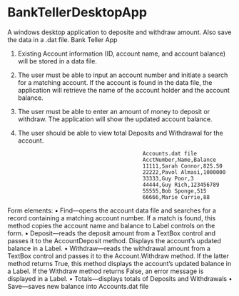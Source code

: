# BankTellerDesktopApp
A windows desktop application to deposite and withdraw amount. Also save the data in a .dat file.
Bank Teller App

1. Existing Account information (ID, account name, and account balance) will be stored in a data file.
2. The user must be able to input an account number and initiate a search for a matching account. If the account is found in the data file, the application will retrieve the name of the account holder and the account balance.
3. The user must be able to enter an amount of money to deposit or withdraw. The application will show the updated account balance.
4. The user should be able to view total Deposits and Withdrawal for the account.

                                              Accounts.dat file
                                              AcctNumber,Name,Balance
                                              11111,Sarah Connor,825.50
                                              22222,Pavol Almasi,1000000
                                              33333,Guy Poor,3
                                              44444,Guy Rich,123456789
                                              55555,Bob Sponge,515
                                              66666,Marie Currie,88


Form elements:
• Find—opens the account data file and searches for a record containing a
matching account number. If a match is found, this method copies the account name and balance to Label controls on the form.
• Deposit—reads the deposit amount from a TextBox control and passes it to
the AccountDeposit method. Displays the account’s updated balance in a Label.
• Withdraw—reads the withdrawal amount from a TextBox control and
passes it to the Account.Withdraw method. If the latter method returns True, this
method displays the account’s updated balance in a Label. If the Withdraw method
returns False, an error message is displayed in a Label.
• Totals—displays totals of Deposits and Withdrawals
• Save—saves new balance into Accounts.dat file
